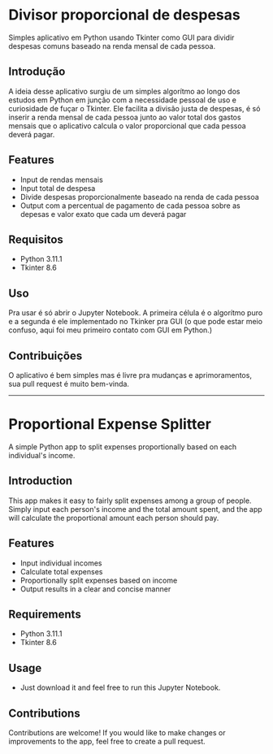 # Divisor proporcional de despesas

Simples aplicativo em Python usando Tkinter como GUI para dividir despesas comuns baseado na renda mensal de cada pessoa.

## Introdução

A ideia desse aplicativo surgiu de um simples algorítmo ao longo dos estudos em Python em junção com a necessidade pessoal de uso e curiosidade de fuçar o Tkinter. 
Ele facilita a divisão justa de despesas, é só inserir a renda mensal de cada pessoa junto ao valor total dos gastos mensais que o aplicativo calcula o valor proporcional que cada pessoa deverá pagar.


## Features
- Input de rendas mensais
- Input total de despesa
- Divide despesas proporcionalmente baseado na renda de cada pessoa
- Output com a percentual de pagamento de cada pessoa sobre as depesas e valor exato que cada um deverá pagar

## Requisitos
- Python 3.11.1
- Tkinter 8.6

## Uso

Pra usar é só abrir o Jupyter Notebook. A primeira célula é o algorítmo puro e a segunda é ele implementado no Tkinker pra GUI (o que pode estar meio confuso, aqui foi meu primeiro contato com GUI em Python.) 

## Contribuições

O aplicativo é bem simples mas é livre pra mudanças e aprimoramentos, sua pull request é muito bem-vinda.



-----------------------------------------------------------------


# Proportional Expense Splitter

A simple Python app to split expenses proportionally based on each individual's income.

## Introduction

This app makes it easy to fairly split expenses among a group of people. Simply input each person's income and the total amount spent, and the app will calculate the proportional amount each person should pay.

## Features
- Input individual incomes
- Calculate total expenses
- Proportionally split expenses based on income
- Output results in a clear and concise manner

## Requirements
- Python 3.11.1
- Tkinter 8.6

## Usage
- Just download it and feel free to run this Jupyter Notebook.

## Contributions

Contributions are welcome! If you would like to make changes or improvements to the app, feel free to create a pull request.
